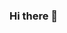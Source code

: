 ### Hi there 👋

<!--
**pwoogi/pwoogi** is a ✨ _special_ ✨ repository because its `README.md` (this file) appears on your GitHub profile.>

Here are some ideas to get you started:

<a href="버튼을 눌렀을 때 이동할 링크" target="_blank"><img src="https://img.shields.io/badge/뱃지레이블-배경색?style=뱃지모양&logo=로고&logoColor=로고색상"/></a>
